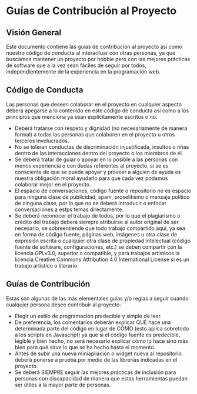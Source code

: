 # Guías de Contribución al Proyecto
## Visión General
Este documento contiene las guías de contribución al proyecto así como nuestro código de conducta al interactuar con otras personas, ya que buscamos mantener un proyecto por hobbie pero con las mejores prácticas de software que a la vez sean fáciles de seguir por todos, independientemente de la experiencia en la programación web.

## Código de Conducta
Las personas que deseen colaborar en el proyecto en cualquier aspecto deberá apegarse a lo contenido en este código de conducta así como a los principios que menciona ya sean explícitamente escritos o no.
- Deberá tratarse con respeto y dignidad (no necesariamente de manera formal) a todas las personas que colaboren en el proyecto u otros terceros involucrados.
- No se toleran conductas de discriminación injustificada, insultos o riñas dentro de las interacciones dentro del proyecto o los miembros de él.
- Se deberá tratar de guiar o apoyar en lo posible a las personas con menos experiencia o con dudas referentes al proyecto, si se es consciente de que se puede apoyar y proveer a alguien de ayuda es nuestra obligación moral ayudarlo para que cada vez podamos colaborar mejor en el proyecto.
- El espacio de conversaciones, código fuente o repositorio no es espacio para ninguna clase de publicidad, spam, proselitismo o mensaje político de ninguna clase, por lo que no se deberá introducir o enfocar conversaciones a estps temas directamente.
- Se deberá reconocer el trabajo de todos, por lo que el plagiarismo o crédito del trabajo deberá siempre atribuirse al autor original de ser necesario, se sobreentiende que todo trabajo compartido aquí, ya sea en forma de código fuente, páginas web, imágenes u otra clase de expresión escrita o cualquier otra clase de propiedad intelectual (código fuente de software, configuraciones, etc.) se deben compartir con la licencia GPLv3.0, superior o compatible, y para trabajos artísticos la licencia Creative Commons Attribution 4.0 International License si es un trabajo artístico o literario.

## Guías de Contribución
Estas son algunas de las más elementales guías y/o reglas a seguir cuando cualquier persona desee contribuir al proyecto:
- Elegir un estilo de programación predecible y simple de leer.
- De preferencia, los comentarios deberán explicar QUÉ hace una determinada parte del código en lugar de CÓMO (esto aplica sobretodo a los scripts en Javascript) ya que si el código fuente es predecible, legible y bien hecho, no será necesario explicar cómo lo hace sino más bien para qué sirve lo que se ha hecho hasta el momento.
- Antes de subir una nueva miniapliación o widget nueva al repositorio deberá ponerse a prueba por medio de las librerías indicadas en el proyecto.
- Se deberá SIEMPRE seguir las mejores prácticas de inclusión para personas con discapacidad de manera que estas herramientas puedan ser útiles a la mayor parte de personas.
